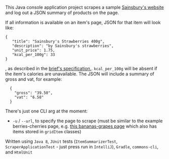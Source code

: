 This Java console application project scrapes a sample [Sainsbury's website](https://jsainsburyplc.github.io/serverside-test/site/www.sainsburys.co.uk/webapp/wcs/stores/servlet/gb/groceries/berries-cherries-currants6039.html) and log out a JSON summary of products on the page.

If all information is available on an item's page, JSON for that item will look like:
 ```
{
    "title": "Sainsbury's Strawberries 400g",
    "description": "by Sainsbury's strawberries",
    "unit_price": 1.75,
    "kcal_per_100g": 33
}
```
, as described in the [brief's specification.](https://jsainsburyplc.github.io/serverside-test/). `kcal_per_100g` will be absent if the item's calories are unavailable. The JSON will include a summary of gross and vat, for example:
```
  {
    "gross": "39.50",
    "vat": "6.58"
  }
```

There's just one CLI arg at the moment:

- `-u` / `--url`, to specify the page to scrape (must be similar to the example berries-cherries page, e.g. [this bananas-grapes page](https://jsainsburyplc.github.io/serverside-test/site/www.sainsburys.co.uk/shop/gb/groceries/fruit-veg/bananas-grapes.html)  which also has items stored in `gridItem` classes)

Written using `Java 8`, `JUnit` tests (`ItemSummarizerTest`, `ScraperApplicationTest` - just press run in `IntelliJ`), `Gradle`, `commons-cli`, and `HtmlUnit` 
